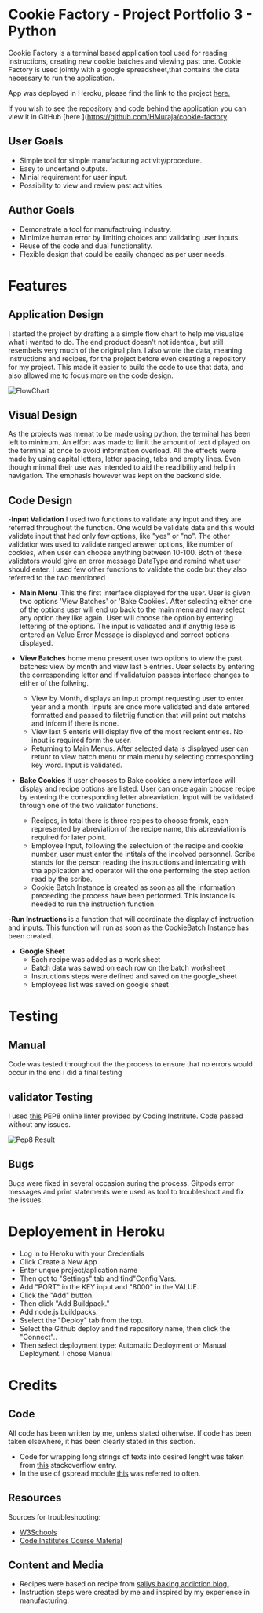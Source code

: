 # **Cookie Factory - Project Portfolio 3 - Python**

Cookie Factory is a terminal based application tool used for reading instructions, creating new cookie batches and viewing past one. Cookie Factory is used jointly with a google spreadsheet,that contains the data necessary to run the application.

App was deployed in Heroku, please find the link to the project [here.](https://cookie-factory.herokuapp.com/)

If you wish to see the repository and code behind the application you can view it in GitHub [here.](https://github.com/HMuraja/cookie-factory

## User Goals
- Simple tool for simple manufacturing activity/procedure.
- Easy to undertand outputs.
- Minial requirement for user input.
- Possibility to view and review past activities.

## Author Goals
- Demonstrate a tool for manufactruing industry.
- Minimize human error by limiting choices and validating user inputs.
- Reuse of the code and dual functionality.
- Flexible design that could be easily changed as per user needs.

# Features
## Application Design 
I started the project by drafting a a simple flow chart to help me visualize what i wanted to do. The end product doesn't not identcal, but still resembels very much of the original plan. I also wrote the data, meaning instructions and recipes, for the project before even creating a repository for my project. This made it easier to build the code to use that data, and also allowed me to focus more on the code design.

![FlowChart](/assets/readme-media/diagram.jpg)

## Visual Design
As the projects was menat to be made using python, the terminal has been left to minimum. An effort was made to limit the amount of text diplayed on the terminal at once to avoid information overload. All the effects were made by using capital letters, letter spacing, tabs and empty lines. Even though minmal their use was intended to aid the readibility and help in navigation. The emphasis however was kept on the backend side.

## Code Design
-__Input Validation__ I used two functions to validate any input and they are referred throughout the function. One would be validate data and this would validate input that had only few options, like "yes" or "no". The other validatior was used to validate ranged answer options, like number of cookies, when user can choose anything between 10-100. Both of these validators would give an error message DataType and remind what user should enter. I used few other functions to validate the code but they also referred to the two mentioned 

- __Main Menu__ .This the first interface displayed for the user. User is given two options 'View Batches' or 'Bake Cookies'.  After selecting either one of the options user will end up back to the main menu and may select any option they like again. User will choose the option by entering lettering of the options. The input is validated and if anythig lese is entered an Value Error Message is displayed and  correct options displayed. 

- __View Batches__ home menu present user two options to view the past batches: view by month and view last 5 entries. User selects by entering the corresponding letter and if validatuion passes interface changes to either of the follwing.
    - View by Month, displays an input prompt requesting user to  enter year and a month. Inputs are once more validated and date entered formatted and passed to filetrijg function that will print out matchs and inform if there is none. 
    - View last 5 enteris will display five of the most recient entries. No input is required form the user.
    - Returning to Main Menus. After selected data is displayed user can retunr to view batch menu or main menu by selecting corresponding key word. Input is validated.

- __Bake Cookies__ If user chooses to Bake cookies a new interface will display and recipe options are listed. User can once again choose recipe by entering the corresponding letter abreaviation. Input will be validated through one of the two validator functions.
    - Recipes, in total there is three recipes to choose fromk, each represented by abreviation of the recipe name, this abreaviation is required for later point.
    - Employee Input, following the selectuion of the recipe and cookie number, user must enter the intitals of the incolved personnel. Scribe stands for the person reading the instructions and intercating with tha application and operator will the one performing the step action read by the scribe.
    - Cookie Batch Instance is created as soon as all the information preceeding the process have been performed. This instance is needed to run the instruction function. 

-__Run Instructions__ is a function that will coordinate the display of instruction and inputs. This function will run as soon as the CookieBatch Instance has been created.

- __Google Sheet__
    - Each recipe was added as a work sheet
    - Batch data was sawed on each row on the batch worksheet
    - Instructions steps were defined and saved on the google_sheet
    - Employees list was saved on google sheet

# Testing
## Manual
Code was tested throughout the the process to ensure that no errors would occur in the end i did a final testing
## validator Testing
I used [this](https://pep8ci.herokuapp.com/) PEP8 online linter provided by Coding Instritute. Code passed without any issues.

![Pep8 Result](/assets/readme-media/cookie-factory-python-linter.png)

## Bugs
Bugs were fixed in several occasion suring the process. Gitpods error messages and print statements were used as tool to troubleshoot and fix the issues.

# Deployement in Heroku

 - Log in to Heroku with your Credentials
 - Click Create a New App
 - Enter unque project/aplication name
 - Then  got to "Settings" tab and find"Config Vars.
 - Add "PORT" in the KEY input and "8000" in the VALUE.
 - Click the "Add" button.
 - Then click "Add Buildpack."
 - Add node.js buildpacks.
 - Sselect the "Deploy" tab from the top.
 - Select the Github deploy and find repository name, then click the "Connect"..
 - Then select deployment type: Automatic Deployment or Manual Deployment. I chose Manual

# Credits
## Code
All code has been written by me, unless stated otherwise. If code has been taken elsewhere, it has been clearly stated in this section.

- Code for wrapping long strings of texts into desired lenght was taken from [this](https://stackoverflow.com/questions/32122022/split-a-string-into-pieces-of-max-length-x-split-only-at-spaces) stackoverflow entry.
- In the use of gspread module [this](https://docs.gspread.org/en/latest/user-guide.html#getting-all-values-from-a-row-or-a-column) was referred to often. 

## Resources
Sources for troubleshooting:
 - [W3Schools](https://www.w3schools.com/)
 - [Code Institutes Course Material](https://codeinstitute.net/)

## Content and Media
- Recipes were based on recipe from [sallys baking addiction blog.](https://sallysbakingaddiction.com/chewy-chocolate-chip-cookies/).
- Instruction steps were created by me and inspired by my experience in manufacturing.